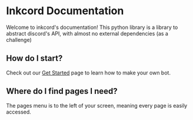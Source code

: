 # Inkcord Documentation
Welcome to inkcord's documentation! This python library is a library to abstract discord's API, with almost no external dependencies (as a challenge)

## How do I start?
Check out our [Get Started](STARTED.md) page to learn how to make your own bot.

## Where do I find pages I need?
The pages menu is to the left of your screen, meaning every page is easily accessed.
